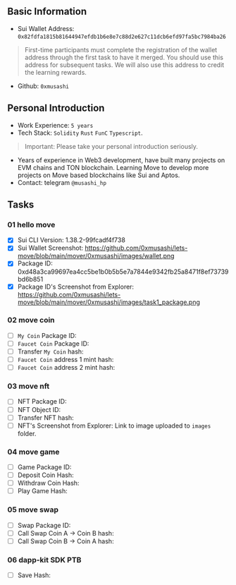 ## Basic Information
- Sui Wallet Address: `0x82fdfa1815b81644947efdb1b6e8e7c88d2e627c11dcb6efd97fa5bc7984ba26`
> First-time participants must complete the registration of the wallet address through the first task to have it merged. You should use this address for subsequent tasks. We will also use this address to credit the learning rewards.
- Github: `0xmusashi`

## Personal Introduction
- Work Experience: `5 years`
- Tech Stack: `Solidity` `Rust` `FunC` `Typescript`.
> Important: Please take your personal introduction seriously.
- Years of experience in Web3 development, have built many projects on EVM chains and TON blockchain. Learning Move to develop more projects on Move based blockchains like Sui and Aptos.
- Contact: telegram `@musashi_hp`

## Tasks

### 01 hello move
- [x] Sui CLI Version: 1.38.2-99fcadf4f738
- [x] Sui Wallet Screenshot: https://github.com/0xmusashi/lets-move/blob/main/mover/0xmusashi/images/wallet.png
- [x] Package ID: 0xd48a3ca99697ea4cc5be1b0b5b5e7a7844e9342fb25a8471f8ef73739bd6b851
- [x] Package ID's Screenshot from Explorer: https://github.com/0xmusashi/lets-move/blob/main/mover/0xmusashi/images/task1_package.png

### 02 move coin
- [ ] `My Coin` Package ID:
- [ ] `Faucet Coin` Package ID:
- [ ] Transfer `My Coin` hash:
- [ ] `Faucet Coin` address 1 mint hash:
- [ ] `Faucet Coin` address 2 mint hash:

### 03 move nft
- [ ] NFT Package ID:
- [ ] NFT Object ID:
- [ ] Transfer NFT hash:
- [ ] NFT's Screenshot from Explorer: Link to image uploaded to `images` folder.

### 04 move game
- [ ] Game Package ID:
- [ ] Deposit Coin Hash:
- [ ] Withdraw Coin Hash:
- [ ] Play Game Hash:

### 05 move swap
- [ ] Swap Package ID:
- [ ] Call Swap Coin A -> Coin B hash:
- [ ] Call Swap Coin B -> Coin A hash:

### 06 dapp-kit SDK PTB
- [ ] Save Hash:
